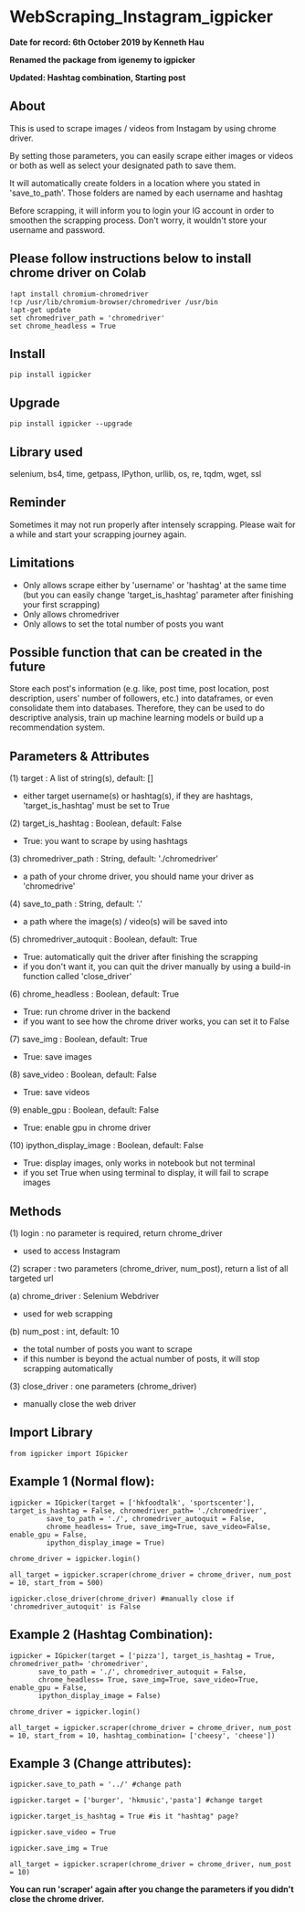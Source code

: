 # WebScraping_Instagram_igpicker
**Date for record: 6th October 2019 by Kenneth Hau**

**Renamed the package from igenemy to igpicker**

**Updated: Hashtag combination, Starting post**

## About
This is used to scrape images / videos from Instagam by using chrome driver.

By setting those parameters, you can easily scrape either images or videos or both as well as select your designated path to save them.

It will automatically create folders in a location where you stated in 'save_to_path'. Those folders are named by each username and hashtag

Before scrapping, it will inform you to login your IG account in order to smoothen the scrapping process. Don't worry, it wouldn't store your username and password.
    
## Please follow instructions below to install chrome driver on Colab
```
!apt install chromium-chromedriver
!cp /usr/lib/chromium-browser/chromedriver /usr/bin
!apt-get update
set chromedriver_path = 'chromedriver'
set chrome_headless = True
```
## Install
```
pip install igpicker
```
## Upgrade
```
pip install igpicker --upgrade
```
## Library used
selenium, bs4, time, getpass, IPython, urllib, os, re, tqdm, wget, ssl
## Reminder
Sometimes it may not run properly after intensely scrapping. Please wait for a while and start your scrapping journey again.
## Limitations
- Only allows scrape either by 'username' or 'hashtag' at the same time (but you can easily change 'target_is_hashtag' parameter after finishing your first scrapping)
- Only allows chromedriver
- Only allows to set the total number of posts you want
## Possible function that can be created in the future
Store each post's information (e.g. like, post time, post location, post description, users' number of followers, etc.) into dataframes, or even consolidate them into databases. Therefore, they can be used to do descriptive analysis, train up machine learning models or build up a recommendation system.  
## Parameters & Attributes
(1) target : A list of string(s), default: []
   - either target username(s) or hashtag(s), if they are hashtags, 'target_is_hashtag' must be set to True

(2) target_is_hashtag : Boolean, default: False
   - True: you want to scrape by using hashtags

(3) chromedriver_path : String, default: './chromedriver'
   - a path of your chrome driver, you should name your driver as 'chromedrive'

(4) save_to_path : String, default: '.'
   - a path where the image(s) / video(s) will be saved into

(5) chromedriver_autoquit : Boolean, default: True
   - True: automatically quit the driver after finishing the scrapping
   - if you don't want it, you can quit the driver manually by using a build-in function called 'close_driver'

(6) chrome_headless : Boolean, default: True
   - True: run chrome driver in the backend
   - if you want to see how the chrome driver works, you can set it to False

(7) save_img : Boolean, default: True
   - True: save images

(8) save_video : Boolean, default: False
   - True: save videos      

(9) enable_gpu : Boolean, default: False
   - True: enable gpu in chrome driver

(10) ipython_display_image : Boolean, default: False
   - True: display images, only works in notebook but not terminal
   - if you set True when using terminal to display, it will fail to scrape images
## Methods
(1) login : no parameter is required, return chrome_driver
   - used to access Instagram

(2) scraper : two parameters (chrome_driver, num_post), return a list of all targeted url

(a) chrome_driver : Selenium Webdriver
   - used for web scrapping

(b) num_post : int, default: 10
   - the total number of posts you want to scrape
   - if this number is beyond the actual number of posts, it will stop scrapping automatically

(3) close_driver : one parameters (chrome_driver)
   - manually close the web driver
   
## Import Library
```
from igpicker import IGpicker
```
## Example 1 (Normal flow):
```
igpicker = IGpicker(target = ['hkfoodtalk', 'sportscenter'], target_is_hashtag = False, chromedriver_path= './chromedriver',
         save_to_path = './', chromedriver_autoquit = False,
         chrome_headless= True, save_img=True, save_video=False, enable_gpu = False, 
         ipython_display_image = True)

chrome_driver = igpicker.login()

all_target = igpicker.scraper(chrome_driver = chrome_driver, num_post = 10, start_from = 500)

igpicker.close_driver(chrome_driver) #manually close if 'chromedriver_autoquit' is False
```
## Example 2 (Hashtag Combination):
```
igpicker = IGpicker(target = ['pizza'], target_is_hashtag = True, chromedriver_path= 'chromedriver',
       save_to_path = './', chromedriver_autoquit = False,
       chrome_headless= True, save_img=True, save_video=True, enable_gpu = False, 
       ipython_display_image = False)

chrome_driver = igpicker.login()

all_target = igpicker.scraper(chrome_driver = chrome_driver, num_post = 10, start_from = 10, hashtag_combination= ['cheesy', 'cheese'])
```
## Example 3 (Change attributes):
```
igpicker.save_to_path = '../' #change path

igpicker.target = ['burger', 'hkmusic','pasta'] #change target

igpicker.target_is_hashtag = True #is it "hashtag" page?

igpicker.save_video = True

igpicker.save_img = True

all_target = igpicker.scraper(chrome_driver = chrome_driver, num_post = 10) 

```
**You can run 'scraper' again after you change the parameters if you didn't close the chrome driver.**
